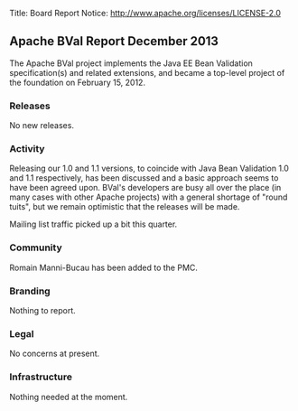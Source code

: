 Title: Board Report
Notice: http://www.apache.org/licenses/LICENSE-2.0

## Apache BVal Report December 2013 ##

The Apache BVal project implements the Java EE Bean Validation
specification(s) and related extensions, and became a top-level project of
the foundation on February 15, 2012.

### Releases ###
No new releases.

### Activity ###
Releasing our 1.0 and 1.1 versions, to coincide with Java Bean Validation
1.0 and 1.1 respectively, has been discussed and a basic approach seems to
have been agreed upon.  BVal's developers are busy all over the place
(in many cases with other Apache projects) with a general shortage of 
"round tuits", but we remain optimistic that the releases will be made.

Mailing list traffic picked up a bit this quarter.

### Community  ###
Romain Manni-Bucau has been added to the PMC.

### Branding ###
Nothing to report.

### Legal ###
No concerns at present.

### Infrastructure ###
Nothing needed at the moment.
